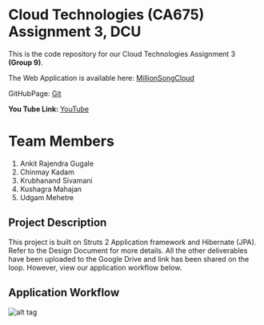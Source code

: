 # Cloud Technologies (CA675) Assignment 3, DCU

This is the code repository for our Cloud Technologies Assignment 3 <strong>(Group 9)</strong>.

The Web Application is available here: <a href = "http://javaweb.rp63jizjev.eu-west-1.elasticbeanstalk.com/" >MillionSongCloud</a>

GitHubPage: <a href = "http://kushagra1989.github.io/CloudTechMSD">Git</a>

<strong> You Tube Link: </strong> <a href = "https://youtu.be/ZvHA__ZfJSw">YouTube</a>

# Team Members
1. Ankit Rajendra Gugale
2. Chinmay Kadam
3. Krubhanand Sivamani
4. Kushagra Mahajan
5. Udgam Mehetre

## Project Description

This project is built on Struts 2 Application framework and Hibernate (JPA). Refer to the Design Document for more details.
All the other deliverables have been uploaded to the Google Drive and link has been shared on the loop. However, view our application workflow below.

## Application Workflow

![alt tag](https://github.com/kushagra1989/CloudTechMSD/blob/master/Workflow.jpg)
